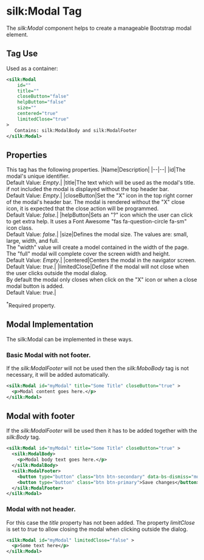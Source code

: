 # silk:Modal Tag
The *silk:Modal* component helps to create a manageable Bootstrap modal element.

## Tag Use
Used as a container:
```xml
<silk:Modal
    id=""
    title=""
    closeButton="false"
    helpButton="false"
    size=""
    centered="true"
    limitedClose="true"
>
   Contains: silk:ModalBody and silk:ModalFooter
</silk:Modal>
```
## Properties
This tag has the following properties.
|Name|Description|
|--|--|
|id|The modal's unique identifier.<br>Default Value: *Empty*.|
|title|The text which will be used as the modal's title. if not included the modal is displayed without the top header bar.<br>Default Value: *Empty*.|
|closeButton|Set the "X" icon in the top right corner of the modal's header bar. The modal is rendered without the "X" close icon, it is expected that the close action will be programmed.<br>Default Value: *false*.|
|helpButton|Sets an "?" icon which the user can click to get extra help. It uses a Font Awesome "fas fa-question-circle fa-sm" icon class.<br>Default Value: *false*.|
|size|Defines the modal size. The values are: small, large, width, and full.<br>The "width" value will create a model contained in the width of the page.<br>The "full" modal will complete cover the screen width and height.<br>Default Value: *Empty*.|
|centered|Centers the modal in the navigator screen.<br>Default Value: *true*.|
|limitedClose|Define if the modal will not close when the user clicks outside the modal dialog.<br>By default the modal only closes when click on the "X" icon or when a close modal button is added.<br>Default Value: *true*.|

<sup>*</sup>Required property.
## Modal Implementation
The silk:Modal can be implemented in these ways.

### Basic Modal with not footer.

If the *silk:ModalFooter* will not be used then the *silk:MoboBody* tag is not necessary, it will be added automatically.

```xml
<silk:Modal id="myModal" title="Some Title" closeButton="true" >
  <p>Modal content goes here.</p> 
</silk:Modal>
```
## Modal with footer

If the *silk:ModalFooter* will be used then it has to be added together with the *silk:Body* tag.

```xml
<silk:Modal id="myModal" title="Some Title" closeButton="true" >
  <silk:ModalBody>
    <p>Modal body text goes here.</p> 
  </silk:ModalBody>
  <silk:ModalFooter>
    <button type="button" class="btn btn-secondary" data-bs-dismiss="modal">Close</button>
    <button type="button" class="btn btn-primary">Save changes</button>
  </silk:ModalFooter>
</silk:Modal>
```

### Modal with not header.

For this case the *title* property has not been added. The property *limitClose* is set to *true* to allow closing the modal when clicking outside the dialog.

```xml
<silk:Modal id="myModal" limitedClose="false" >
  <p>Some text here</p>
</silk:Modal>

